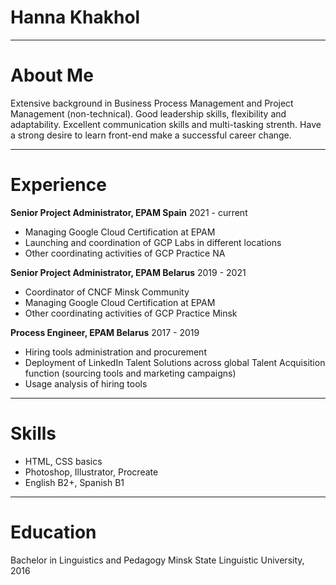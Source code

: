 # Hanna Khakhol
***
# About Me
Extensive background in Business Process Management and Project Management (non-technical). Good leadership skills, flexibility and adaptability. Excellent communication skills and multi-tasking strenth. Have a strong desire to learn front-end make a successful career change.
***
# Experience
**Senior Project Administrator, EPAM Spain**
2021 - current
- Managing Google Cloud Certification at EPAM
- Launching and coordination of GCP Labs in different locations
- Other coordinating activities of GCP Practice NA

**Senior Project Administrator, EPAM Belarus**
2019 - 2021
- Coordinator of CNCF Minsk Community
- Managing Google Cloud Certification at EPAM
- Other coordinating activities of GCP Practice Minsk

**Process Engineer, EPAM Belarus**
2017 - 2019
- Hiring tools administration and procurement
- Deployment of LinkedIn Talent Solutions across global Talent Acquisition function (sourcing tools and marketing campaigns)
- Usage analysis of hiring tools

***
# Skills
- HTML, CSS basics
- Photoshop, Illustrator, Procreate
- English B2+, Spanish B1
***
# Education
Bachelor in Linguistics and Pedagogy
Minsk State Linguistic University, 2016
